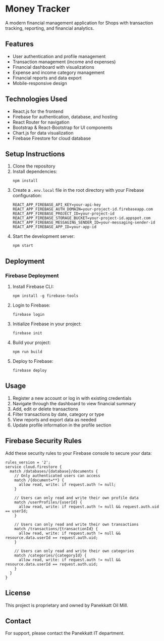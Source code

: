 # Money Tracker

A modern financial management application for Shops with transaction tracking, reporting, and financial analytics.

## Features

- User authentication and profile management
- Transaction management (income and expenses)
- Financial dashboard with visualizations
- Expense and income category management
- Financial reports and data export
- Mobile-responsive design

## Technologies Used

- React.js for the frontend
- Firebase for authentication, database, and hosting
- React Router for navigation
- Bootstrap & React-Bootstrap for UI components
- Chart.js for data visualization
- Firebase Firestore for cloud database

## Setup Instructions

1. Clone the repository
2. Install dependencies:
   ```
   npm install
   ```
3. Create a `.env.local` file in the root directory with your Firebase configuration:
   ```
   REACT_APP_FIREBASE_API_KEY=your-api-key
   REACT_APP_FIREBASE_AUTH_DOMAIN=your-project-id.firebaseapp.com
   REACT_APP_FIREBASE_PROJECT_ID=your-project-id
   REACT_APP_FIREBASE_STORAGE_BUCKET=your-project-id.appspot.com
   REACT_APP_FIREBASE_MESSAGING_SENDER_ID=your-messaging-sender-id
   REACT_APP_FIREBASE_APP_ID=your-app-id
   ```
4. Start the development server:
   ```
   npm start
   ```

## Deployment

### Firebase Deployment

1. Install Firebase CLI:
   ```
   npm install -g firebase-tools
   ```

2. Login to Firebase:
   ```
   firebase login
   ```

3. Initialize Firebase in your project:
   ```
   firebase init
   ```

4. Build your project:
   ```
   npm run build
   ```

5. Deploy to Firebase:
   ```
   firebase deploy
   ```

## Usage

1. Register a new account or log in with existing credentials
2. Navigate through the dashboard to view financial summary
3. Add, edit or delete transactions
4. Filter transactions by date, category or type
5. View reports and export data as needed
6. Update profile information in the profile section

## Firebase Security Rules

Add these security rules to your Firebase console to secure your data:

```
rules_version = '2';
service cloud.firestore {
  match /databases/{database}/documents {
    // Only authenticated users can access
    match /{document=**} {
      allow read, write: if request.auth != null;
    }
    
    // Users can only read and write their own profile data
    match /userProfiles/{userId} {
      allow read, write: if request.auth != null && request.auth.uid == userId;
    }
    
    // Users can only read and write their own transactions
    match /transactions/{transactionId} {
      allow read, write: if request.auth != null && resource.data.userId == request.auth.uid;
    }
    
    // Users can only read and write their own categories
    match /categories/{categoryId} {
      allow read, write: if request.auth != null && resource.data.userId == request.auth.uid;
    }
  }
}
```

## License

This project is proprietary and owned by Panekkatt Oil Mill.

## Contact

For support, please contact the Panekkatt IT department. 
